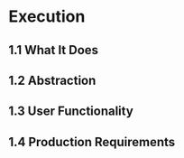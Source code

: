 # Execution

## 1.1 What It Does

## 1.2 Abstraction

## 1.3 User Functionality

## 1.4 Production Requirements

